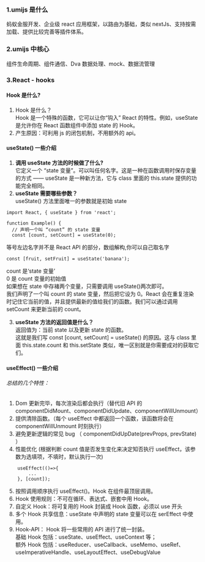 ### 1.umijs 是什么

蚂蚁金服开发、企业级 react 应用框架，以路由为基础，类似 nextJs、支持按需加载、提供比较完善等插件体系。

### 2.umijs 中核心

组件生命周期、组件通信、Dva 数据处理、mock、数据流管理

### 3.React - hooks

#### Hook 是什么?

1. Hook 是什么？<br> Hook 是一个特殊的函数，它可以让你“钩入” React 的特性。例如，useState 是允许你在 React 函数组件中添加 state 的 Hook。
2. 产生原因：可利用 js 的闭包机制，不用额外的 api。

#### useState() 一些介绍

1. <b> 调用 useState 方法的时候做了什么?</b> <br>
   它定义一个 “state 变量”。可以叫任何名字。这是一种在函数调用时保存变量的方式 —— useState 是一种新方法，它与 class 里面的 this.state 提供的功能完全相同。
2. <b> useState 需要哪些参数？</b> <br>
   useState() 方法里面唯一的参数就是初始 state

```
import React, { useState } from 'react';

function Example() {
  // 声明一个叫 “count” 的 state 变量
  const [count, setCount] = useState(0);
```

等号左边名字并不是 React API 的部分，数组解构,你可以自己取名字<br>

```
const [fruit, setFruit] = useState('banana');
```

count 是‘state 变量’<br>
0 是 count 变量的初始值<br>
如果想在 state 中存褚两个变量，只需要调用 useState()两次即可。<br>
我们声明了一个叫 count 的 state 变量，然后把它设为 0。React 会在重复渲染时记住它当前的值，并且提供最新的值给我们的函数。我们可以通过调用 setCount 来更新当前的 count。<br>

3. <b>useState 方法的返回值是什么？</b><br>
   返回值为：当前 state 以及更新 state 的函数。<br>
   这就是我们写 const [count, setCount] = useState() 的原因。这与 class 里面 this.state.count 和 this.setState 类似，唯一区别就是你需要成对的获取它们。

#### useEffect() 一些介绍

###### 总结的几个特性：

1. Dom 更新完毕，每次渲染后都会执行（替代旧 API 的 componentDidMount、componentDidUpdate、componentWillUnmount）
2. 提供清除函数。（每个 useEffect 中都返回一个函数，该函数将会在 componentWillUnmount 时刻执行）
3. 避免更新逻辑的常见 bug （ componentDidUpDate(prevProps, prevState) ）
4. 性能优化 (根据判断 count 值是否发生变化来决定知否执行 useEffect，该参数为选填项，不填时，默认执行一次)

```
    useEffect(()=>{
        ...
    }, [count]);
```

5. 按照调用顺序执行 useEffect()。Hook 在组件最顶层调用。
6. Hook 使用规则：不可在循环、表达式、嵌套中用 Hook。
7. 自定义 Hook：将可复用的 Hook 封装成 Hook 函数，必须以 use 开头
8. 多个 Hook 共享信息：useState 中声明的 state 变量可以在 serEffect 中使用。
9. Hook-API： Hook 将一些常用的 API 进行了统一封装。
   <br/>基础 Hook 包括：useState、useEffect、useContext 等；
   <br/> 额外 Hook 包括：useReducer、useCallback、useMemo、useRef、useImperativeHandle、useLayoutEffect、useDebugValue
